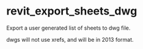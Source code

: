 # revit_export_sheets_dwg

Export a user generated list of sheets to dwg file.

dwgs will not use xrefs, and will be in 2013 format.
